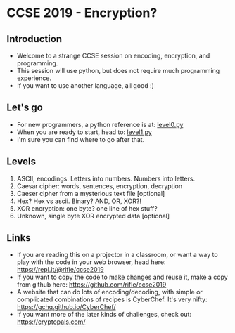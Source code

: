 CCSE 2019 - Encryption?
===

Introduction
---

* Welcome to a strange CCSE session on encoding, encryption, and programming.
* This session will use python, but does not require much programming experience.
* If you want to use another language, all good :)

Let's go
---

* For new programmers, a python reference is at: [level0.py](level0.py)
* When you are ready to start, head to: [level1.py](level1.py)
* I'm sure you can find where to go after that.

Levels
---

1. ASCII, encodings. Letters into numbers. Numbers into letters.
2. Caesar cipher: words, sentences, encryption, decryption
3. Caeser cipher from a mysterious text file [optional]
4. Hex? Hex vs ascii. Binary? AND, OR, XOR?!
5. XOR encryption: one byte? one line of hex stuff?
6. Unknown, single byte XOR encrypted data [optional]

Links
---

* If you are reading this on a projector in a classroom, or want a way to play with the code in your web browser, head here: https://repl.it/@rifle/ccse2019
* If you want to copy the code to make changes and reuse it, make a copy from github here: https://github.com/rifle/ccse2019
* A website that can do lots of encoding/decoding, with simple or complicated combinations of recipes is CyberChef. It's very nifty: https://gchq.github.io/CyberChef/
* If you want more of the later kinds of challenges, check out: https://cryptopals.com/
